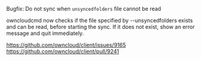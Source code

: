 Bugfix: Do not sync when `unsyncedfolders` file cannot be read

owncloudcmd now checks if the file specified by --unsyncedfolders exists
and can be read, before starting the sync. If it does not exist, show an
error message and quit immediately.
    
https://github.com/owncloud/client/issues/9165
https://github.com/owncloud/client/pull/9241
